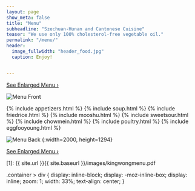 ```yaml
---
layout: page
show_meta: false
title: "Menu"
subheadline: "Szechuan-Hunan and Cantonese Cuisine"
teaser: "We use only 100% cholesterol-free vegetable oil."
permalink: "/menu/"
header:
  image_fullwidth: "header_food.jpg"
  caption: Enjoy!


---
```





<a class="radius button small" href="{{ site.url }}{{ site.baseurl }}/images/kingwongmenu.pdf">See Enlarged Menu ›</a>

![Menu Front]({{site.url}}/images/kingwongmenu_front.png)  

{% include appetizers.html %}
{% include soup.html %}
{% include friedrice.html %}
{% include mooshu.html %}
{% include sweetsour.html %}
{% include chowmein.html %}
{% include poultry.html %}
{% include eggfooyoung.html %}


![Menu Back]({{site.url}}/images/kingwongmenu_back.png)
{:width=2000, height=1294}

<a class="radius button small" href="{{ site.url }}{{ site.baseurl }}/images/kingwongmenu.pdf">See Enlarged Menu ›</a>


 [1]: {{ site.url }}{{ site.baseurl }}/images/kingwongmenu.pdf

 .container > div {
     display: inline-block;
     display: -moz-inline-box;
     display: inline;
     zoom: 1;
     width: 33%;
     text-align: center;
 }
